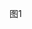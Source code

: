 图1
<html>
<head>
<title>
<body>
<article>
标题 <h1>
<h2><p> 强调<em>
图片<img>
段落<p>
链接<nav>
按钮<button>

图2
<html>
<head>
<title>
<body>
标题<h1>
列表<ul> <li>
<section>
mian + <aside>

<footer>

语义化标签
<header>
<footer>
<nav>
<section>
<main> + <aside>
<article>
<time>


1. container 网页的框架宽度 1170px
宽度是固定的， 左右自动居中。 
随时回到主体开发框架中

2. row 
col 12列 bootstrap 栅格系统，网页布局
.col-xs-12  手机
.col-md-12  电脑
支持自适应的css框架
.md  电脑
.lg  大屏
.xs 手机
PC .xs  .md 都一样
手机访问   .md 不生效